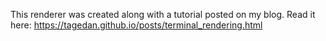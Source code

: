 This renderer was created along with a tutorial posted on my blog.
Read it here: https://tagedan.github.io/posts/terminal_rendering.html
